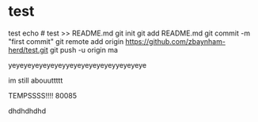 # test
test
echo # test >> README.md
git init
git add README.md
git commit -m "first commit"
git remote add origin https://github.com/zbaynham-herd/test.git
git push -u origin ma



yeyeyeyeyeyeyeyyeyeyeyeyeyeyyeyeyeye

im still abouuttttt

TEMPSSSS!!!!
80085 

dhdhdhdhd
